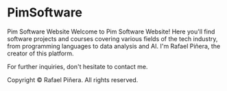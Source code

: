 # PimSoftware
Pim Software Website
Welcome to Pim Software Website! Here you'll find software projects and courses covering various fields of the tech industry, from programming languages to data analysis and AI. I'm Rafael Piñera, the creator of this platform.

For further inquiries, don't hesitate to contact me.

Copyright © Rafael Piñera. All rights reserved.
